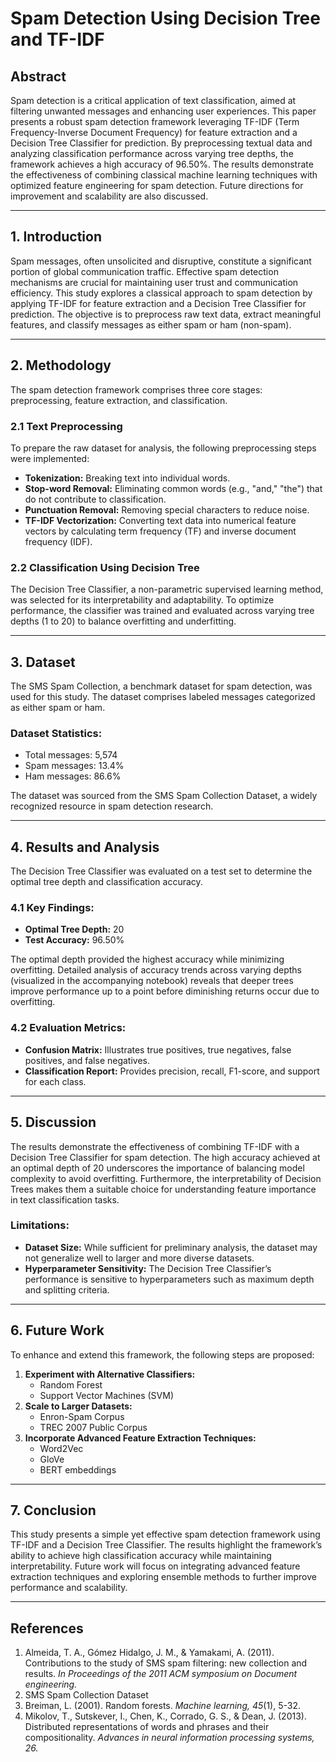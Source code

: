 # Spam Detection Using Decision Tree and TF-IDF

## Abstract

Spam detection is a critical application of text classification, aimed at filtering unwanted messages and enhancing user experiences. This paper presents a robust spam detection framework leveraging TF-IDF (Term Frequency-Inverse Document Frequency) for feature extraction and a Decision Tree Classifier for prediction. By preprocessing textual data and analyzing classification performance across varying tree depths, the framework achieves a high accuracy of 96.50%. The results demonstrate the effectiveness of combining classical machine learning techniques with optimized feature engineering for spam detection. Future directions for improvement and scalability are also discussed.

---

## 1. Introduction

Spam messages, often unsolicited and disruptive, constitute a significant portion of global communication traffic. Effective spam detection mechanisms are crucial for maintaining user trust and communication efficiency. This study explores a classical approach to spam detection by applying TF-IDF for feature extraction and a Decision Tree Classifier for prediction. The objective is to preprocess raw text data, extract meaningful features, and classify messages as either spam or ham (non-spam).

---

## 2. Methodology

The spam detection framework comprises three core stages: preprocessing, feature extraction, and classification.

### 2.1 Text Preprocessing

To prepare the raw dataset for analysis, the following preprocessing steps were implemented:
- **Tokenization:** Breaking text into individual words.
- **Stop-word Removal:** Eliminating common words (e.g., "and," "the") that do not contribute to classification.
- **Punctuation Removal:** Removing special characters to reduce noise.
- **TF-IDF Vectorization:** Converting text data into numerical feature vectors by calculating term frequency (TF) and inverse document frequency (IDF).

### 2.2 Classification Using Decision Tree

The Decision Tree Classifier, a non-parametric supervised learning method, was selected for its interpretability and adaptability. To optimize performance, the classifier was trained and evaluated across varying tree depths (1 to 20) to balance overfitting and underfitting.

---

## 3. Dataset

The SMS Spam Collection, a benchmark dataset for spam detection, was used for this study. The dataset comprises labeled messages categorized as either spam or ham.

### Dataset Statistics:
- Total messages: 5,574
- Spam messages: 13.4%
- Ham messages: 86.6%

The dataset was sourced from the SMS Spam Collection Dataset, a widely recognized resource in spam detection research.

---

## 4. Results and Analysis

The Decision Tree Classifier was evaluated on a test set to determine the optimal tree depth and classification accuracy.

### 4.1 Key Findings:
- **Optimal Tree Depth:** 20
- **Test Accuracy:** 96.50%

The optimal depth provided the highest accuracy while minimizing overfitting. Detailed analysis of accuracy trends across varying depths (visualized in the accompanying notebook) reveals that deeper trees improve performance up to a point before diminishing returns occur due to overfitting.

### 4.2 Evaluation Metrics:
- **Confusion Matrix:** Illustrates true positives, true negatives, false positives, and false negatives.
- **Classification Report:** Provides precision, recall, F1-score, and support for each class.

---

## 5. Discussion

The results demonstrate the effectiveness of combining TF-IDF with a Decision Tree Classifier for spam detection. The high accuracy achieved at an optimal depth of 20 underscores the importance of balancing model complexity to avoid overfitting. Furthermore, the interpretability of Decision Trees makes them a suitable choice for understanding feature importance in text classification tasks.

### Limitations:
- **Dataset Size:** While sufficient for preliminary analysis, the dataset may not generalize well to larger and more diverse datasets.
- **Hyperparameter Sensitivity:** The Decision Tree Classifier’s performance is sensitive to hyperparameters such as maximum depth and splitting criteria.

---

## 6. Future Work

To enhance and extend this framework, the following steps are proposed:

1. **Experiment with Alternative Classifiers:**
   - Random Forest
   - Support Vector Machines (SVM)
2. **Scale to Larger Datasets:**
   - Enron-Spam Corpus
   - TREC 2007 Public Corpus
3. **Incorporate Advanced Feature Extraction Techniques:**
   - Word2Vec
   - GloVe
   - BERT embeddings

---

## 7. Conclusion

This study presents a simple yet effective spam detection framework using TF-IDF and a Decision Tree Classifier. The results highlight the framework’s ability to achieve high classification accuracy while maintaining interpretability. Future work will focus on integrating advanced feature extraction techniques and exploring ensemble methods to further improve performance and scalability.

---

## References

1. Almeida, T. A., Gómez Hidalgo, J. M., & Yamakami, A. (2011). Contributions to the study of SMS spam filtering: new collection and results. *In Proceedings of the 2011 ACM symposium on Document engineering.*
2. SMS Spam Collection Dataset
3. Breiman, L. (2001). Random forests. *Machine learning, 45*(1), 5-32.
4. Mikolov, T., Sutskever, I., Chen, K., Corrado, G. S., & Dean, J. (2013). Distributed representations of words and phrases and their compositionality. *Advances in neural information processing systems, 26.*
